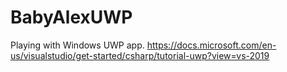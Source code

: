 # BabyAlexUWP

Playing with Windows UWP app.
https://docs.microsoft.com/en-us/visualstudio/get-started/csharp/tutorial-uwp?view=vs-2019
